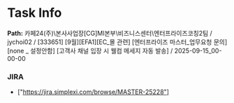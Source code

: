# Task Info

**Path:** 카페24(주)\본사사업장\[CG]MI본부\비즈니스센터\엔터프라이즈코칭2팀 / jychoi02 / [333651] [9월][EFA1][EC_몰 관련] [엔터프라이즈 마스터_업무요청 문의] [none _ 설정안함] [고객사 채널 입장 시 웰컴 메세지 자동 발송] / 2025-09-15_00-00-00

### JIRA
- ["https://jira.simplexi.com/browse/MASTER-25228"]

